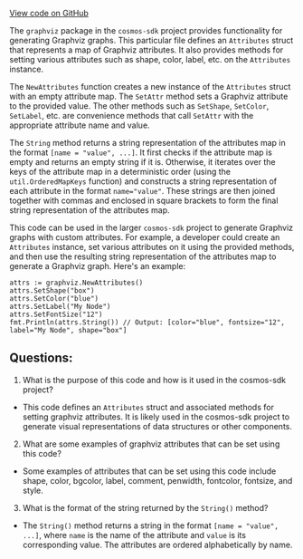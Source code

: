 [View code on GitHub](https://github.com/cosmos/cosmos-sdk/blob/main/depinject/internal/graphviz/attrs.go)

The `graphviz` package in the `cosmos-sdk` project provides functionality for generating Graphviz graphs. This particular file defines an `Attributes` struct that represents a map of Graphviz attributes. It also provides methods for setting various attributes such as shape, color, label, etc. on the `Attributes` instance.

The `NewAttributes` function creates a new instance of the `Attributes` struct with an empty attribute map. The `SetAttr` method sets a Graphviz attribute to the provided value. The other methods such as `SetShape`, `SetColor`, `SetLabel`, etc. are convenience methods that call `SetAttr` with the appropriate attribute name and value.

The `String` method returns a string representation of the attributes map in the format `[name = "value", ...]`. It first checks if the attribute map is empty and returns an empty string if it is. Otherwise, it iterates over the keys of the attribute map in a deterministic order (using the `util.OrderedMapKeys` function) and constructs a string representation of each attribute in the format `name="value"`. These strings are then joined together with commas and enclosed in square brackets to form the final string representation of the attributes map.

This code can be used in the larger `cosmos-sdk` project to generate Graphviz graphs with custom attributes. For example, a developer could create an `Attributes` instance, set various attributes on it using the provided methods, and then use the resulting string representation of the attributes map to generate a Graphviz graph. Here's an example:

```
attrs := graphviz.NewAttributes()
attrs.SetShape("box")
attrs.SetColor("blue")
attrs.SetLabel("My Node")
attrs.SetFontSize("12")
fmt.Println(attrs.String()) // Output: [color="blue", fontsize="12", label="My Node", shape="box"]
```
## Questions: 
 1. What is the purpose of this code and how is it used in the cosmos-sdk project?
- This code defines an `Attributes` struct and associated methods for setting graphviz attributes. It is likely used in the cosmos-sdk project to generate visual representations of data structures or other components.

2. What are some examples of graphviz attributes that can be set using this code?
- Some examples of attributes that can be set using this code include shape, color, bgcolor, label, comment, penwidth, fontcolor, fontsize, and style.

3. What is the format of the string returned by the `String()` method?
- The `String()` method returns a string in the format `[name = "value", ...]`, where `name` is the name of the attribute and `value` is its corresponding value. The attributes are ordered alphabetically by name.